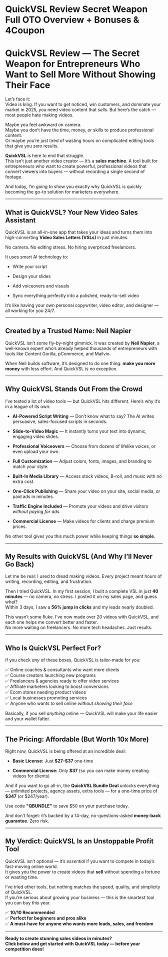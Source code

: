# QuickVSL Review Secret Weapon Full OTO Overview + Bonuses & 4Coupon
<h1 class="" data-start="170" data-end="276">QuickVSL Review — The Secret Weapon for Entrepreneurs Who Want to Sell More Without Showing Their Face</h1>
<p class="" data-start="278" data-end="480">Let’s face it:<br data-start="292" data-end="295" />Video is king. If you want to get noticed, win customers, and dominate your market in 2025, you need video content that <em data-start="415" data-end="422">sells</em>. But here’s the catch — most people hate making videos.</p>
<p class="" data-start="482" data-end="703">Maybe you feel awkward on camera.<br data-start="515" data-end="518" />Maybe you don’t have the time, money, or skills to produce professional content.<br data-start="598" data-end="601" />Or maybe you’re just tired of wasting hours on complicated editing tools that give you zero results.</p>
<p class="" data-start="705" data-end="978"><strong data-start="705" data-end="717">QuickVSL</strong> is here to end that struggle.<br data-start="747" data-end="750" />This isn’t just another video creator — it’s a <strong data-start="797" data-end="814">sales machine</strong>. A tool built for entrepreneurs who want to create powerful, professional videos that convert viewers into buyers — without recording a single second of footage.</p>
<p class="" data-start="980" data-end="1098">And today, I’m going to show you exactly why QuickVSL is quickly becoming the go-to solution for marketers everywhere.</p>


<hr class="" data-start="1100" data-end="1103" />

<h2 class="" data-start="1105" data-end="1156">What is QuickVSL? Your New Video Sales Assistant</h2>
<p class="" data-start="1158" data-end="1295">QuickVSL is an all-in-one app that takes your ideas and turns them into high-converting <strong data-start="1246" data-end="1276">Video Sales Letters (VSLs)</strong> in just minutes.</p>
<p class="" data-start="1297" data-end="1362">No camera. No editing stress. No hiring overpriced freelancers.</p>
<p class="" data-start="1364" data-end="1397">It uses smart AI technology to:</p>

<ul data-start="1398" data-end="1540">
 	<li class="" data-start="1398" data-end="1419">
<p class="" data-start="1400" data-end="1419">Write your script</p>
</li>
 	<li class="" data-start="1420" data-end="1442">
<p class="" data-start="1422" data-end="1442">Design your slides</p>
</li>
 	<li class="" data-start="1443" data-end="1473">
<p class="" data-start="1445" data-end="1473">Add voiceovers and visuals</p>
</li>
 	<li class="" data-start="1474" data-end="1540">
<p class="" data-start="1476" data-end="1540">Sync everything perfectly into a polished, ready-to-sell video</p>
</li>
</ul>
<p class="" data-start="1542" data-end="1643">It’s like having your own personal copywriter, video editor, and designer — all working for you 24/7.</p>


<hr class="" data-start="1645" data-end="1648" />

<h2 class="" data-start="1650" data-end="1691">Created by a Trusted Name: Neil Napier</h2>
<p class="" data-start="1693" data-end="1896">QuickVSL isn’t some fly-by-night gimmick. It was created by <strong data-start="1753" data-end="1768">Neil Napier</strong>, a well-known expert who’s already helped thousands of entrepreneurs with tools like Content Gorilla, pCommerce, and Mailvio.</p>
<p class="" data-start="1898" data-end="2029">When Neil builds software, it’s designed to do one thing: <strong data-start="1956" data-end="1979">make you more money</strong> with less effort. And QuickVSL is no exception.</p>


<hr class="" data-start="2031" data-end="2034" />

<h2 class="" data-start="2036" data-end="2077">Why QuickVSL Stands Out From the Crowd</h2>
<p class="" data-start="2079" data-end="2182">I’ve tested a lot of video tools — but QuickVSL hits different. Here’s why it’s in a league of its own:</p>

<ul data-start="2184" data-end="2962">
 	<li class="" data-start="2184" data-end="2303">
<p class="" data-start="2186" data-end="2303"><strong data-start="2186" data-end="2215">AI-Powered Script Writing</strong> — Don’t know what to say? The AI writes persuasive, sales-focused scripts in seconds.</p>
</li>
 	<li class="" data-start="2304" data-end="2400">
<p class="" data-start="2306" data-end="2400"><strong data-start="2306" data-end="2330">Slide-to-Video Magic</strong> — It instantly turns your text into dynamic, engaging video slides.</p>
</li>
 	<li class="" data-start="2401" data-end="2498">
<p class="" data-start="2403" data-end="2498"><strong data-start="2403" data-end="2430">Professional Voiceovers</strong> — Choose from dozens of lifelike voices, or even upload your own.</p>
</li>
 	<li class="" data-start="2499" data-end="2591">
<p class="" data-start="2501" data-end="2591"><strong data-start="2501" data-end="2523">Full Customization</strong> — Adjust colors, fonts, images, and branding to match your style.</p>
</li>
 	<li class="" data-start="2592" data-end="2683">
<p class="" data-start="2594" data-end="2683"><strong data-start="2594" data-end="2620">Built-In Media Library</strong> — Access stock videos, B-roll, and music with no extra cost.</p>
</li>
 	<li class="" data-start="2684" data-end="2783">
<p class="" data-start="2686" data-end="2783"><strong data-start="2686" data-end="2710">One-Click Publishing</strong> — Share your video on your site, social media, or paid ads in minutes.</p>
</li>
 	<li class="" data-start="2784" data-end="2882">
<p class="" data-start="2786" data-end="2882"><strong data-start="2786" data-end="2813">Traffic Engine Included</strong> — Promote your videos and drive visitors <em data-start="2855" data-end="2879">without paying for ads</em>.</p>
</li>
 	<li class="" data-start="2883" data-end="2962">
<p class="" data-start="2885" data-end="2962"><strong data-start="2885" data-end="2907">Commercial License</strong> — Make videos for clients and charge premium prices.</p>
</li>
</ul>
<p class="" data-start="2964" data-end="3039">No other tool gives you this much power while keeping things <strong data-start="3025" data-end="3038">so simple</strong>.</p>


<hr class="" data-start="3041" data-end="3044" />

<h2 class="" data-start="3046" data-end="3102">My Results with QuickVSL (And Why I’ll Never Go Back)</h2>
<p class="" data-start="3104" data-end="3227">Let me be real: I used to dread making videos. Every project meant hours of writing, recording, editing, and frustration.</p>
<p class="" data-start="3229" data-end="3467">Then I tried QuickVSL. In my first session, I built a complete VSL in just <strong data-start="3304" data-end="3318">40 minutes</strong> — no camera, no stress. I posted it on my sales page, and guess what?<br data-start="3388" data-end="3391" />Within 3 days, I saw a <strong data-start="3414" data-end="3436">56% jump in clicks</strong> and my leads nearly doubled.</p>
<p class="" data-start="3469" data-end="3657">This wasn’t some fluke. I’ve now made over 20 videos with QuickVSL, and each one helps me convert better and faster.<br data-start="3585" data-end="3588" />No more waiting on freelancers. No more tech headaches. Just results.</p>


<hr class="" data-start="3659" data-end="3662" />

<h2 class="" data-start="3664" data-end="3695">Who Is QuickVSL Perfect For?</h2>
<p class="" data-start="3697" data-end="3766">If you check <em data-start="3710" data-end="3715">any</em> of these boxes, QuickVSL is tailor-made for you:</p>
<p class="" data-start="3768" data-end="4119">✅ Online coaches &amp; consultants who want more clients<br data-start="3820" data-end="3823" />✅ Course creators launching new programs<br data-start="3863" data-end="3866" />✅ Freelancers &amp; agencies ready to offer video services<br data-start="3920" data-end="3923" />✅ Affiliate marketers looking to boost conversions<br data-start="3973" data-end="3976" />✅ Ecom stores needing product videos<br data-start="4012" data-end="4015" />✅ Local businesses promoting services<br data-start="4052" data-end="4055" />✅ Anyone who wants to sell online <em data-start="4089" data-end="4117">without showing their face</em></p>
<p class="" data-start="4121" data-end="4225">Basically, if you sell <em data-start="4144" data-end="4154">anything</em> online — QuickVSL will make your life easier and your wallet fatter.</p>


<hr class="" data-start="4227" data-end="4230" />

<h2 class="" data-start="4232" data-end="4279">The Pricing: Affordable (But Worth 10x More)</h2>
<p class="" data-start="4281" data-end="4342">Right now, QuickVSL is being offered at an incredible deal:</p>

<ul data-start="4343" data-end="4484">
 	<li class="" data-start="4343" data-end="4391">
<p class="" data-start="4345" data-end="4391"><strong data-start="4345" data-end="4363">Basic License:</strong> Just <strong data-start="4369" data-end="4380">$27-$37</strong> one-time</p>
</li>
 	<li class="" data-start="4392" data-end="4484">
<p class="" data-start="4394" data-end="4484"><strong data-start="4394" data-end="4417">Commercial License:</strong> Only <strong data-start="4423" data-end="4430">$37</strong> (so you can make money creating videos for clients)</p>
</li>
</ul>
<p class="" data-start="4486" data-end="4665">And if you want to go all-in, the <strong data-start="4520" data-end="4544">QuickVSL Bundle Deal</strong> unlocks everything — unlimited projects, agency assets, extra tools — for a one-time price of <strong data-start="4639" data-end="4647">$347</strong> (or $247/year).</p>
<p class="" data-start="4667" data-end="4727">Use code <strong data-start="4676" data-end="4689">"QBUNDLE"</strong> to save $50 on your purchase today.</p>
<p class="" data-start="4729" data-end="4829">And don’t forget: it’s backed by a 14-day, no-questions-asked <strong data-start="4791" data-end="4815">money-back guarantee</strong>. Zero risk.</p>


<hr class="" data-start="4831" data-end="4834" />

<h2 class="" data-start="4836" data-end="4891">My Verdict: QuickVSL Is an Unstoppable Profit Tool</h2>
<p class="" data-start="4893" data-end="5097">QuickVSL isn’t optional — it’s <em data-start="4924" data-end="4935">essential</em> if you want to compete in today’s fast-moving online world.<br data-start="4995" data-end="4998" />It gives you the power to create videos that <strong data-start="5043" data-end="5051">sell</strong> without spending a fortune or wasting time.</p>
<p class="" data-start="5099" data-end="5291">I’ve tried other tools, but nothing matches the speed, quality, and simplicity of QuickVSL.<br data-start="5190" data-end="5193" />If you’re serious about growing your business — this is the smartest tool you can buy this year.</p>
<p class="" data-start="5293" data-end="5435">✅ <strong data-start="5295" data-end="5316">10/10 Recommended</strong><br data-start="5316" data-end="5319" />✅ <strong data-start="5321" data-end="5361">Perfect for beginners and pros alike</strong><br data-start="5361" data-end="5364" />✅ <strong data-start="5366" data-end="5433">A must-have for anyone who wants more leads, sales, and freedom</strong></p>


<hr class="" data-start="5437" data-end="5440" />
<p class="" data-start="5442" data-end="5577"><strong data-start="5442" data-end="5577">Ready to create stunning sales videos in minutes?<br data-start="5493" data-end="5496" />Click below and get started with QuickVSL today — before your competition does!</strong></p>
